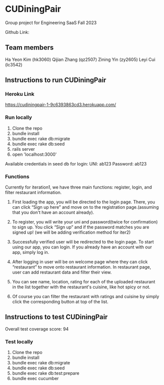 # CUDiningPair
Group project for Engineering SaaS Fall 2023

Github Link:

## Team members
Ha Yeon Kim (hk3060)
Qijian Zhang (qz2507)
Zining Yin (zy2605)
Leyi Cui (lc3542)

## Instructions to run CUDiningPair

### Heroku Link
https://cudiningpair-1-9c6393863cd3.herokuapp.com/

### Run locally
1. Clone the repo
2. bundle install
3. bundle exec rake db:migrate
4. bundle exec rake db:seed
5. rails server
6. open 'localhost:3000'

Available credentials in seed db for login:
UNI: ab123
Password: ab123

### Functions
Currently for iteration1, we have three main functions: register, login, and filter restaurant information.

1. First loading the app, you will be directed to the login page. There, you can click “Sign up here” and move on to the registration page.(assuming that you don't have an account already).

2. To register, you will write your uni and password(twice for confirmation) to sign up. You click “Sign up” and if the password matches you are signed up! (we will be adding verification method for iter2)

3. Successfully verified user will be redirected to the login page. To start using our app, you can login. If you already have an account with our app, simply log in.

4. After logging in user will be on welcome page where they can click “restaurant” to move onto restaurant information. In restaurant page, user can add restaurant data and filter their view.

5. You can see name, location, rating for each of the uploaded restaurant in the list together with the restaurant's cuisine, like hot spicy or not.

6. Of course you can filter the restaurant with ratings and cuisine by simply click the corresponding button at top of the list.



## Instructions to test CUDiningPair
Overall test coverage score: 94

### Test locally
1. Clone the repo
2. bundle install
3. bundle exec rake db:migrate
4. bundle exec rake db:seed
5. bundle exec rake db:test:prepare
6. bundle exec cucumber
